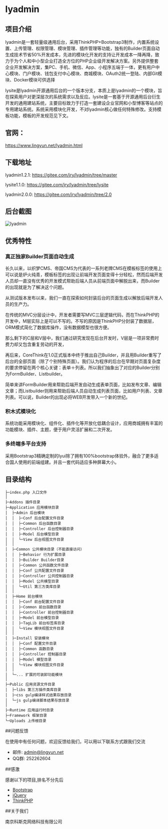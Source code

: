 ﻿# lyadmin

## 项目介绍

lyadmin是一套轻量级通用后台，采用ThinkPHP+Bootstrap3制作，内置系统设置、上传管理、权限管理、模块管理、插件管理等功能，独有的Builder页面自动生成技术节省50%开发成本，先进的模块化开发的支持让开发成本一降再降，致力于为个人和中小型企业打造全方位的PHP企业级开发解决方案。另外提供整套企业开发解决方案，集PC、手机、微信、App、小程序五端于一体，更有用户中心模块、门户模块、钱包支付中心模块、商城模块、OAuth2统一登陆、内部Git模块、Docker模块可供选择

lysite是lyadmin开源通用后台的一个版本分支，本质上是lyadmin的一个模块，旨在探索用户对更深层次的系统需求以及反应。lysite是一套基于开源通用后台衍生开发的通用建站系统，主要目标致力于打造一套建设企业官网和小型博客等站点的专用建站系统。系统采用模块化开发，不对lyadmin核心做任何特殊修改。支持模板功能，模板的开发规范见下文。

## 官网：

https://www.lingyun.net/lyadmin.html

## 下载地址
lyadmin1.2.1: https://gitee.com/jry/lyadmin/tree/master

lysite1.1.0:  https://gitee.com/jry/lyadmin/tree/lysite

lyadmin2.0.0: https://gitee.com/jry/lyadmin/tree/2.0


## 后台截图

![lyadmin](http://of7audkb0.bkt.clouddn.com/lyadmin.png)

## 优秀特性

### 真正独家Builder页面自动生成

长久以来，以织梦CMS、帝国CMS为代表的一系列老牌CMS在模板标签的使用上可以说是炉火纯青，模板标签的出现让前端开发页面变得十分轻松，然而后端开发人员却一直没有优秀的开发模式帮助后端人员从前端页面中解脱出来，而Builder的出现就是为了解决这个问题。

从测试版本发布以来，我们一直在探索如何封装后台的页面生成以解放后端开发人员的生产力。

在传统的MVC分层设计中，开发者需要写MVC三层逻辑代码，而在ThinkPHP的开发中，M层实际上是可以不写的。不写的原因是ThinkPHP分封装了数据层，ORM模式简化了数据库操作，没有数据模型也很方便。

那么剩下的C层和V层中，我们通过研究发现在后台开发时，V层是一项非常费时费力却又包含重复劳动的开发，

再后来，CoreThink在1.0正式版本中终于推出自己Builder，并且用Builder重写了后台的全部页面（除了个别特殊页面）。我们认为程序的后台在早期对页面复杂度的要求停留在两个核心关键：表单＋列表。所以我们抽象出了对应的Builder分别为FormBuilder、Listbuilder。

简单来讲FormBuilder用来帮助后端开发自动生成表单页面，比如发布文章、编辑文章；而Listbuilder则用来帮助后端人员自动生成列表页面，比如用户列表、文章列表。可以说，Builder的出现必将WEB开发带入一个新的世纪。

### 积木式模块化

系统功能采用模块化、组件化、插件化等开放化低耦合设计，应用商城拥有丰富的功能模块、插件、主题，便于用户灵活扩展和二次开发。


### 多终端多平台支持
采用Bootstrap3精确定制的lyui除了拥有100%bootstrap体验外，融合了更多适合国人使用的前端组建。并且一套代码适应多种屏幕大小。


## 目录结构
```
├─index.php 入口文件
│
├─Addons 插件目录
├─Application 应用模块目录
│  ├─Admin 后台模块
│  │  ├─Conf 后台配置文件目录
│  │  ├─Common 后台函数目录
│  │  ├─Controller 后台控制器目录
│  │  ├─Model 后台模型目录
│  │  └─View 后台视图文件目录
│  │
│  ├─Common 公共模块目录（不能直接访问）
│  │  ├─Behavior 行为扩展目录
│  │  ├─Builder Builder目录
│  │  ├─Common 公共函数文件目录
│  │  ├─Conf 公共配置文件目录
│  │  ├─Controller 公共控制器目录
│  │  ├─Model 公共模型目录
│  │  └─Util 第三方类库目录
│  │
│  ├─Home 前台模块
│  │  ├─Conf 前台配置文件目录
│  │  ├─Common 前台函数目录
│  │  ├─Controller 前台控制器目录
│  │  ├─Model 前台模型目录
│  │  ├─TagLib 前台标签库目录
│  │  └─View 模块视图文件目录
│  │
│  ├─Install 安装模块
│  │  ├─Conf 配置文件目录
│  │  ├─Common 函数目录
│  │  ├─Controller 控制器目录
│  │  ├─Model 模型目录
│  │  └─View 模块视图文件目录
│  │
│  └─... 扩展的可装卸功能模块
│
├─Public 应用资源文件目录
│  ├─libs 第三方插件类库目录
│  ├─css gulp编译样式结果存放目录
│  └─js gulp编译脚本结果存放目录
│
├─Runtime 应用运行时目录
├─Framework 框架目录
└─Uploads 上传根目录
```

##问题反馈

在使用中有任何问题，欢迎反馈给我们，可以用以下联系方式跟我们交流

* 邮件: admin@lingyun.net
* QQ群: 252262604

##感激

感谢以下的项目,排名不分先后

* [Bootstrap](http://getbootstrap.com)
* [jQuery](http://jquery.com)
* [ThinkPHP](http://thinkphp.cn/)

##关于我们

南京科斯克网络科技有限公司
